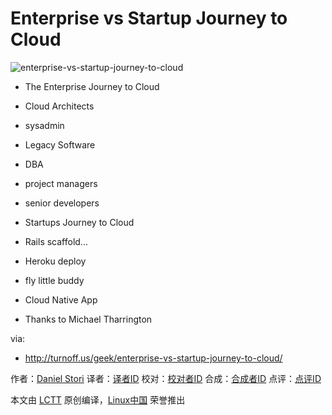 Enterprise vs Startup Journey to Cloud
===============

![enterprise-vs-startup-journey-to-cloud](http://turnoff.us/image/en/enterprise-vs-startup-journey-to-cloud.png)

- The Enterprise Journey to Cloud

- Cloud Architects
- sysadmin
- Legacy Software
- DBA
- project managers
- senior developers
- Startups Journey to Cloud
- Rails scaffold...
- Heroku deploy
- fly little buddy
- Cloud Native App
- Thanks to Michael Tharrington

via:
- http://turnoff.us/geek/enterprise-vs-startup-journey-to-cloud/

作者：[Daniel Stori][a]
译者：[译者ID](https://github.com/译者ID)
校对：[校对者ID](https://github.com/校对者ID)
合成：[合成者ID](https://github.com/合成者ID)
点评：[点评ID](https://github.com/点评者ID)

本文由 [LCTT](https://github.com/LCTT/TranslateProject) 原创编译，[Linux中国](https://linux.cn/) 荣誉推出

[a]:http://turnoff.us/about/
